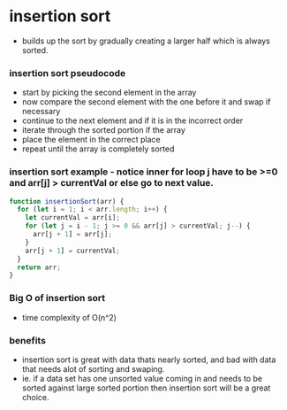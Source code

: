 # insertion sort

- builds up the sort by gradually creating a larger half which is always sorted.

### insertion sort pseudocode

- start by picking the second element in the array
- now compare the second element with the one before it and swap if necessary
- continue to the next element and if it is in the incorrect order
- iterate through the sorted portion if the array
- place the element in the correct place
- repeat until the array is completely sorted

### insertion sort example - notice inner for loop j have to be >=0 and arr[j] > currentVal or else go to next value.

```js
function insertionSort(arr) {
  for (let i = 1; i < arr.length; i++) {
    let currentVal = arr[i];
    for (let j = i - 1; j >= 0 && arr[j] > currentVal; j--) {
      arr[j + 1] = arr[j];
    }
    arr[j + 1] = currentVal;
  }
  return arr;
}
```

### Big O of insertion sort

- time complexity of O(n^2)

### benefits

- insertion sort is great with data thats nearly sorted, and bad with data that needs alot of sorting and swaping.
- ie. if a data set has one unsorted value coming in and needs to be sorted against large sorted portion then insertion sort will be a great choice.
